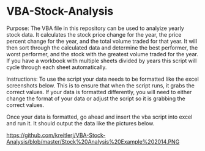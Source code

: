 # VBA-Stock-Analysis

Purpose: The VBA file in this repository can be used to analyize yearly stock data.  It calculates the stock price change for the year, the price percent change for the year, and the total volume traded for that year.  It will then sort through the calculated data and determine the best performer, the worst performer, and the stock with the greatest volume traded for the year.  If you have a workbook with multiple sheets divided by years this script will cycle through each sheet automatically.

Instructions:
To use the script your data needs to be formatted like the excel screenshots below.  This is to ensure that when the script runs, it grabs the correct values.  If your data is formatted differently, you will need to either change the format of your data or adjust the script so it is grabbing the correct values.

Once your data is formatted, go ahead and insert the vba script into excel and run it.  It should output the data like the pictures below.

https://github.com/kreitlerj/VBA-Stock-Analysis/blob/master/Stock%20Analysis%20Example%202014.PNG
